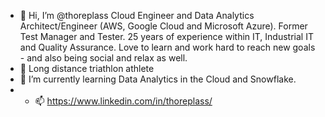 - 👋 Hi, I’m @thoreplass
Cloud Engineer and Data Analytics Architect/Engineer (AWS, Google Cloud and Microsoft Azure). 
Former Test Manager and Tester. 25 years of experience within IT, Industrial IT and Quality Assurance. 
Love to learn and work hard to reach new goals - and also being social and relax as well.
- 👀 Long distance triathlon athlete
- 🌱 I’m currently learning Data Analytics in the Cloud and Snowflake.
- - 📫 https://www.linkedin.com/in/thoreplass/

<!---
thoreplass/thoreplass is a ✨ special ✨ repository because its `README.md` (this file) appears on your GitHub profile.
You can click the Preview link to take a look at your changes.
--->
